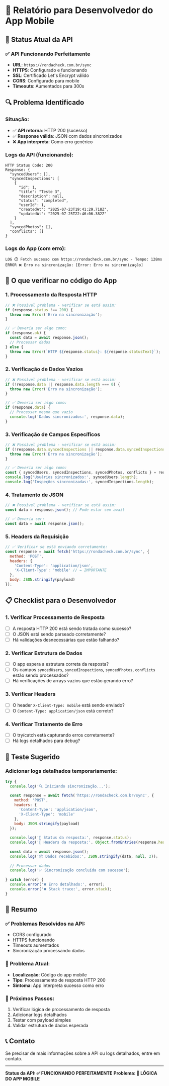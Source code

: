 # 📱 Relatório para Desenvolvedor do App Mobile

## 🎯 **Status Atual da API**

### ✅ **API Funcionando Perfeitamente**
- **URL**: `https://rondacheck.com.br/sync`
- **HTTPS**: Configurado e funcionando
- **SSL**: Certificado Let's Encrypt válido
- **CORS**: Configurado para mobile
- **Timeouts**: Aumentados para 300s

## 🔍 **Problema Identificado**

### **Situação:**
- ✅ **API retorna**: HTTP 200 (sucesso)
- ✅ **Response válida**: JSON com dados sincronizados
- ❌ **App interpreta**: Como erro genérico

### **Logs da API (funcionando):**
```
HTTP Status Code: 200
Response: {
  "syncedUsers": [],
  "syncedInspections": [
    {
      "id": 1,
      "title": "Teste 3",
      "description": null,
      "status": "completed",
      "userId": 1,
      "createdAt": "2025-07-23T19:41:29.718Z",
      "updatedAt": "2025-07-25T22:46:06.382Z"
    }
  ],
  "syncedPhotos": [],
  "conflicts": []
}
```

### **Logs do App (com erro):**
```
LOG ⏱️ Fetch sucesso com https://rondacheck.com.br/sync - Tempo: 128ms
ERROR ❌ Erro na sincronização: [Error: Erro na sincronização]
```

## 🔧 **O que verificar no código do App**

### **1. Processamento da Resposta HTTP**
```javascript
// ❌ Possível problema - verificar se está assim:
if (response.status !== 200) {
  throw new Error('Erro na sincronização');
}

// ✅ Deveria ser algo como:
if (response.ok) {
  const data = await response.json();
  // Processar dados
} else {
  throw new Error(`HTTP ${response.status}: ${response.statusText}`);
}
```

### **2. Verificação de Dados Vazios**
```javascript
// ❌ Possível problema - verificar se está assim:
if (!response.data || response.data.length === 0) {
  throw new Error('Erro na sincronização');
}

// ✅ Deveria ser algo como:
if (response.data) {
  // Processar mesmo que vazio
  console.log('Dados sincronizados:', response.data);
}
```

### **3. Verificação de Campos Específicos**
```javascript
// ❌ Possível problema - verificar se está assim:
if (!response.data.syncedInspections || response.data.syncedInspections.length === 0) {
  throw new Error('Erro na sincronização');
}

// ✅ Deveria ser algo como:
const { syncedUsers, syncedInspections, syncedPhotos, conflicts } = response.data;
console.log('Usuários sincronizados:', syncedUsers.length);
console.log('Inspeções sincronizadas:', syncedInspections.length);
```

### **4. Tratamento de JSON**
```javascript
// ❌ Possível problema - verificar se está assim:
const data = response.json(); // Pode estar sem await

// ✅ Deveria ser:
const data = await response.json();
```

### **5. Headers da Requisição**
```javascript
// ✅ Verificar se está enviando corretamente:
const response = await fetch('https://rondacheck.com.br/sync', {
  method: 'POST',
  headers: {
    'Content-Type': 'application/json',
    'X-Client-Type': 'mobile' // ← IMPORTANTE
  },
  body: JSON.stringify(payload)
});
```

## 📋 **Checklist para o Desenvolvedor**

### **1. Verificar Processamento de Resposta**
- [ ] A resposta HTTP 200 está sendo tratada como sucesso?
- [ ] O JSON está sendo parseado corretamente?
- [ ] Há validações desnecessárias que estão falhando?

### **2. Verificar Estrutura de Dados**
- [ ] O app espera a estrutura correta da resposta?
- [ ] Os campos `syncedUsers`, `syncedInspections`, `syncedPhotos`, `conflicts` estão sendo processados?
- [ ] Há verificações de arrays vazios que estão gerando erro?

### **3. Verificar Headers**
- [ ] O header `X-Client-Type: mobile` está sendo enviado?
- [ ] O `Content-Type: application/json` está correto?

### **4. Verificar Tratamento de Erro**
- [ ] O try/catch está capturando erros corretamente?
- [ ] Há logs detalhados para debug?

## 🧪 **Teste Sugerido**

### **Adicionar logs detalhados temporariamente:**
```javascript
try {
  console.log('🔍 Iniciando sincronização...');
  
  const response = await fetch('https://rondacheck.com.br/sync', {
    method: 'POST',
    headers: {
      'Content-Type': 'application/json',
      'X-Client-Type': 'mobile'
    },
    body: JSON.stringify(payload)
  });
  
  console.log('📡 Status da resposta:', response.status);
  console.log('📡 Headers da resposta:', Object.fromEntries(response.headers.entries()));
  
  const data = await response.json();
  console.log('📦 Dados recebidos:', JSON.stringify(data, null, 2));
  
  // Processar dados
  console.log('✅ Sincronização concluída com sucesso');
  
} catch (error) {
  console.error('❌ Erro detalhado:', error);
  console.error('❌ Stack trace:', error.stack);
}
```

## 🎯 **Resumo**

### **✅ Problemas Resolvidos na API:**
- CORS configurado
- HTTPS funcionando
- Timeouts aumentados
- Sincronização processando dados

### **🔧 Problema Atual:**
- **Localização**: Código do app mobile
- **Tipo**: Processamento de resposta HTTP 200
- **Sintoma**: App interpreta sucesso como erro

### **📱 Próximos Passos:**
1. Verificar lógica de processamento de resposta
2. Adicionar logs detalhados
3. Testar com payload simples
4. Validar estrutura de dados esperada

## 📞 **Contato**

Se precisar de mais informações sobre a API ou logs detalhados, entre em contato.

---

**Status da API: ✅ FUNCIONANDO PERFEITAMENTE**
**Problema: 🔧 LÓGICA DO APP MOBILE** 